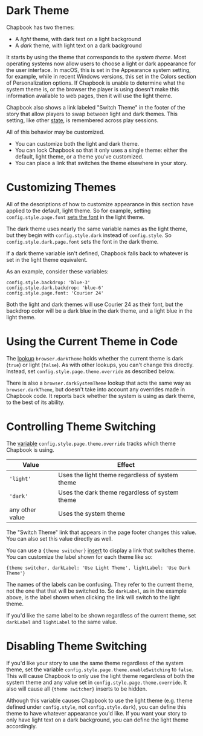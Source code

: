 # Dark Theme

Chapbook has two themes:

- A _light_ theme, with dark text on a light background
- A _dark_ theme, with light text on a dark background

It starts by using the theme that corresponds to the _system theme_. Most
operating systems now allow users to choose a light or dark appearance for the
user interface. In macOS, this is set in the Appearance system setting, for
example, while in recent Windows versions, this set in the Colors section of
Personalization options. If Chapbook is unable to determine what the system
theme is, or the browser the player is using doesn't make this information
available to web pages, then it will use the light theme.

Chapbook also shows a link labeled "Switch Theme" in the footer of the story
that allow players to swap between light and dark themes. This setting, like
other [state](../state/), is remembered across play sessions.

All of this behavior may be customized.

- You can customize both the light and dark theme.
- You can lock Chapbook so that it only uses a single theme: either the default,
  light theme, or a theme you've customized.
- You can place a link that switches the theme elsewhere in your story.

# Customizing Themes

All of the descriptions of how to customize appearance in this section have
applied to the default, light theme. So for example, setting
`config.style.page.font` [sets the font](fonts-and-colors.html) in the light
theme.

The dark theme uses nearly the same variable names as the light theme, but they
begin with `config.style.dark` instead of `config.style`. So
`config.style.dark.page.font` sets the font in the dark theme.

If a dark theme variable isn't defined, Chapbook falls back to whatever is set
in the light theme equivalent.

As an example, consider these variables:

```
config.style.backdrop: 'blue-3'
config.style.dark.backdrop: 'blue-6'
config.style.page.font: 'Courier 24'
```

Both the light and dark themes will use Courier 24 as their font, but the
backdrop color will be a dark blue in the dark theme, and a light blue in the
light theme.

# Using the Current Theme in Code

The [lookup](../state/objects-and-lookups.html) `browser.darkTheme` holds
whether the current theme is dark (`true`) or light (`false`). As with other
lookups, you can't change this directly. Instead, set
`config.style.page.theme.override` as described below.

There is also a `browser.darkSystemTheme` lookup that acts the same way as
`browser.darkTheme`, but doesn't take into account any overrides made in
Chapbook code. It reports back whether the system is using as dark theme, to the
best of its ability.

# Controlling Theme Switching

The [variable](../state/the-vars-section.html)
`config.style.page.theme.override` tracks which theme Chapbook is using.

| Value           | Effect                                          |
| --------------- | ----------------------------------------------- |
| `'light'`       | Uses the light theme regardless of system theme |
| `'dark'`        | Uses the dark theme regardless of system theme  |
| any other value | Uses the system theme                           |

The "Switch Theme" link that appears in the page footer changes this value. You
can also set this value directly as well.

You can use a `{theme switcher}`
[insert](../modifiers-and-inserts/link-inserts.html) to display a link that
switches theme. You can customize the label shown for each theme like so:

`{theme switcher, darkLabel: 'Use Light Theme', lightLabel: 'Use Dark Theme'}`

The names of the labels can be confusing. They refer to the current theme, not
the one that that will be switched to. So `darkLabel`, as in the example above, is the label shown when clicking the link will switch to the light theme.

If you'd like the same label to be shown regardless of the current theme, set
`darkLabel` and `lightLabel` to the same value.

# Disabling Theme Switching

If you'd like your story to use the same theme regardless of the system theme,
set the variable `config.style.page.theme.enableSwitching` to `false`. This will
cause Chapbook to only use the light theme regardless of both the system theme
and any value set in `config.style.page.theme.override`. It also will cause all
`{theme switcher}` inserts to be hidden.

Although this variable causes Chapbook to use the light theme (e.g. theme
defined under `config.style`, not `config.style.dark`), you can define this
theme to have whatever appearance you'd like. If you want your story to only
have light text on a dark background, you can define the light theme
accordingly.
